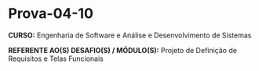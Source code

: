 # Prova-04-10 #

**CURSO:** Engenharia de Software e Análise e Desenvolvimento de Sistemas

**REFERENTE AO(S) DESAFIO(S) / MÓDULO(S):** Projeto de Definição de Requisitos e Telas Funcionais